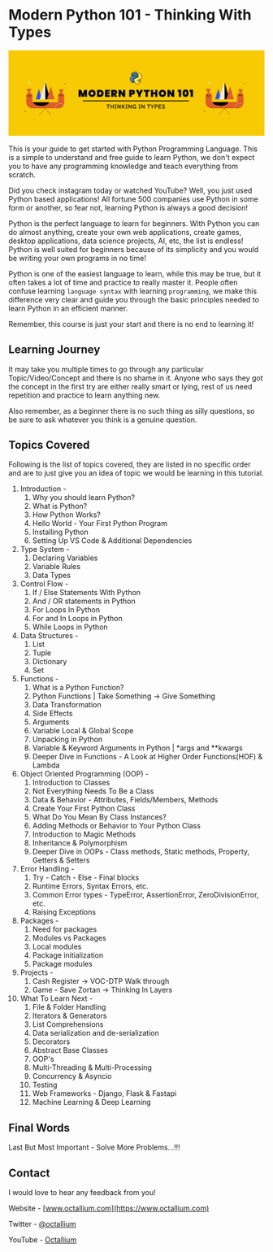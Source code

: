 # Modern Python 101 - Thinking With Types

![](assets/twitter_octallium_modern_python_101_1.png)

This is your guide to get started with Python Programming Language. This is a simple to understand and free guide to learn Python, we don't expect you to have any programming knowledge and teach everything from scratch.

Did you check instagram today or watched YouTube? Well, you just used Python based applications! All fortune 500 companies use Python in some form or another, so fear not, learning Python is always a good decision!

Python is the perfect language to learn for beginners. With Python you can do almost anything, create your own web applications, create games, desktop applications, data science projects, AI, etc, the list is endless! Python is well suited for beginners because of its simplicity and you would be writing your own programs in no time!

Python is one of the easiest language to learn, while this may be true, but it often takes a lot of time and practice to really master it. People often confuse learning `language syntax` with learning `programming`, we make this difference very clear and guide you through the basic principles needed to learn Python in an efficient manner.

Remember, this course is just your start and there is no end to learning it!

## Learning Journey

It may take you multiple times to go through any particular Topic/Video/Concept and there is no shame in it. Anyone who says they got the concept in the first try are either really smart or lying, rest of us need repetition and practice to learn anything new.

Also remember, as a beginner there is no such thing as silly questions, so be sure to ask whatever you think is a genuine question.

## Topics Covered

Following is the list of topics covered, they are listed in no specific order and are to just give you an idea of topic we would be learning in this tutorial.

1. Introduction -
   1. Why you should learn Python?
   2. What is Python?
   3. How Python Works?
   4. Hello World - Your First Python Program
   5. Installing Python
   6. Setting Up VS Code & Additional Dependencies
2. Type System -
   1. Declaring Variables
   2. Variable Rules
   3. Data Types
3. Control Flow -
   1. If / Else Statements With Python
   2. And / OR statements in Python
   3. For Loops In Python
   4. For and In Loops in Python
   5. While Loops in Python
4. Data Structures -
   1. List
   2. Tuple
   3. Dictionary
   4. Set
5. Functions -
   1. What is a Python Function?
   2. Python Functions | Take Something -> Give Something
   3. Data Transformation
   4. Side Effects
   5. Arguments
   6. Variable Local & Global Scope
   7. Unpacking in Python
   8. Variable & Keyword Arguments in Python | *args and **kwargs
   9. Deeper Dive in Functions - A Look at Higher Order Functions(HOF) & Lambda
6. Object Oriented Programming (OOP) -
   1. Introduction to Classes
   2. Not Everything Needs To Be a Class
   3. Data & Behavior - Attributes, Fields/Members, Methods
   4. Create Your First Python Class
   5. What Do You Mean By Class Instances?
   6. Adding Methods or Behavior to Your Python Class
   7. Introduction to Magic Methods
   8. Inheritance & Polymorphism
   9. Deeper Dive in OOPs - Class methods, Static methods, Property, Getters & Setters
7. Error Handling -
   1. Try - Catch - Else - Final blocks
   2. Runtime Errors, Syntax Errors, etc.
   3. Common Error types - TypeError, AssertionError, ZeroDivisionError, etc.
   4. Raising Exceptions
8. Packages -
   1. Need for packages
   2. Modules vs Packages
   3. Local modules
   4. Package initialization
   5. Package modules
9. Projects -
   1. Cash Register -> VOC-DTP Walk through
   2. Game - Save Zortan -> Thinking In Layers
10. What To Learn Next -
    1. File & Folder Handling
    2. Iterators & Generators
    3. List Comprehensions
    4. Data serialization and de-serialization
    5. Decorators
    6. Abstract Base Classes
    7. OOP's
    8. Multi-Threading & Multi-Processing
    9. Concurrency & Asyncio
    10. Testing
    11. Web Frameworks - Django, Flask & Fastapi
    12. Machine Learning & Deep Learning

## Final Words

Last But Most Important - Solve More Problems...!!!

## Contact

I would love to hear any feedback from you!

Website - [www.octallium.com](https://www.octallium.com)

Twitter - [@octallium](https://twitter.com/octallium)

YouTube - [Octallium](https://www.youtube.com/channel/UCd0MaWAxZklFtCyNPEpSl0w)
